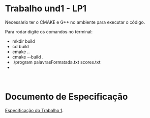 # Trabalho und1 - LP1

Necessário ter o CMAKE e G++ no ambiente para executar o código.

Para rodar digite os comandos no terminal:
  - mkdir build
  - cd build
  - cmake ..
  - cmake --build .
  - ./program palavrasFormatada.txt scores.txt
  - 
</br>

# Documento de Especificação

[Especificação do Trabalho 1](https://docs.google.com/document/d/1aa51VNLQ_jpZaEuGkMz2KE8feAkE48-TENZ9eqn48nk/edit?usp=sharing). 
